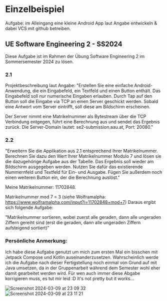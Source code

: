 # Einzelbeispiel 
Aufgabe: im Alleingang eine kleine Android App laut Angabe entwickeln & dabei VCS mit github betreiben.
## UE Software Engineering 2 - SS2024
Diese Aufgabe ist im Rahmen der Übung Software Engineering 2 im Sommersemester 2024 zu lösen.

### 2.1
Projektbeschreibung laut Angabe:
"Erstellen Sie eine einfache Android-Anwendung, die ein Eingabefeld, ein Textfeld und einen Button enthält. 
Das Eingabefeld soll nur numerische Eingaben erlauben. Durch Tap auf den Button soll die Eingabe via TCP an einen Server geschickt werden. 
Sobald eine Antwort vom Server eintrifft, soll diese am Bildschirm erscheinen.

Der Server nimmt eine Matrikelnummer als Bytestream über die TCP Verbindung entgegen, führt eine Berechnung aus und sendet das Ergebnis zurück.
Die Server-Domain lautet: se2-submission.aau.at, Port: 20080."

### 2.2
"Erweitern Sie die Applikation aus 2.1 entsprechend Ihrer Matrikelnummer. 
Berechnen Sie dazu den Wert Ihrer Matrikelnummer Modulo 7 und lösen sie die dazugehörige Aufgabe aus der Tabelle. 
Das Ergebnis soll wieder am Bildschirm ausgegeben werden.
Nutzen Sie dafür das existierende Nummernfeld und Textfeld für Ein- und Ausgabe. 
Fügen Sie außerdem noch einen weiteren Button ein, der die Berechnung auslöst."

Meine Matrikelnummer: 11702848.

Matrikelnummer mod 7 = 3 (siehe Wolframalpha: https://www.wolframalpha.com/input?i=11702848+mod+7)
Daraus ergibt sich folgende Aufgabe:

"Matrikelnummer sortieren, wobei zuerst alle geraden, dann alle ungeraden Ziffern 
gereiht sind (erst die geraden, dann alle ungeraden Ziffern aufsteigend sortiert)"

### Persönliche Anmerkung:
Ich habe diese Aufgabe genutzt um mich zum ersten Mal ein bisschen mit Jetpack Compose und Kotlin auseinanderzusetzen.
Wahrscheinlich werde ich die Aufgabe nach dieser Fertigstellung noch einmal von Grund auf mit Java umsetzen,
da in der Gruppenarbeit während dem Semester wohl eher damit gearbeitet werden wird. 
Für wen auch immer diese Abgabe korrigieren muss, es tut mir leid :D
It's not pretty but it works...

![Screenshot 2024-03-09 at 23 09 32](https://github.com/alheijn/SimpleTextApp/assets/72282853/8de7f318-4b1f-4afd-982c-b94a2c8727bc)
![Screenshot 2024-03-09 at 23 11 21](https://github.com/alheijn/SimpleTextApp/assets/72282853/8760279d-f833-477e-9ab2-92c555855a0d)







